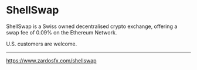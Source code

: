 # ShellSwap
ShellSwap is a Swiss owned decentralised crypto exchange, offering a swap fee of 0.09% on the Ethereum Network.

U.S. customers are welcome. 

___
https://www.zardosfx.com/shellswap
